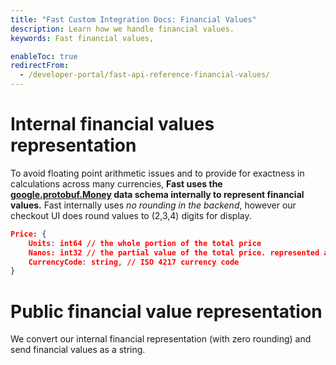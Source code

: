 ```yaml
---
title: "Fast Custom Integration Docs: Financial Values"
description: Learn how we handle financial values.
keywords: Fast financial values,

enableToc: true
redirectFrom:
  - /developer-portal/fast-api-reference-financial-values/
---
```


# Internal financial values representation

To avoid floating point arithmetic issues and to provide for exactness in calculations across many currencies, **Fast uses the [google.protobuf.Money](https://github.com/googleapis/googleapis/blob/master/google/type/money.proto) data schema internally to represent financial values.** Fast internally uses _no rounding in the backend_, however our checkout UI does round values to (2,3,4) digits for display.

```json
Price: {
	Units: int64 // the whole portion of the total price
	Nanos: int32 // the partial value of the total price. represented as an integer * 10e9,
	CurrencyCode: string, // ISO 4217 currency code
}
```

# Public financial value representation

We convert our internal financial representation (with zero rounding) and send financial values as a string.

